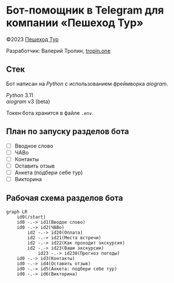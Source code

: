 # Бот-помощник в Telegram для компании «Пешеход Тур»

©2023 [Пешеход Тур](https://peshehodtour.ru)

Разработчик: Валерий Тропин, [tropin.one](https://tropin.one)

## Стек

Бот написан на *Python* с использованием фреймворка *aiogram*.

*Python* 3.11  
*aiogram* v3 (beta)

Токен бота хранится в файле `.env`.

## План по запуску разделов бота

- [ ] Вводное слово
- [ ] ЧАВо
- [ ] Контакты
- [ ] Оставить отзыв
- [ ] Анкета (подбери себе тур)
- [ ] Викторина

## Рабочая схема разделов бота

```mermaid
graph LR
    id0(/start)
    id0 -.-> id1(Вводое слово)
    id0 -.-> id2(ЧАВо)
        id2 -.-> id20(Оплата)
        id2 -.-> id21(Места встречи)
        id2 -.-> id22(Как проходит экскурсия)
        id2 -.-> id23(Ваши экскурсии)
            id23 -.-> id230(Прогноз погоды)
    id0 -.-> id3(Контакты)
    id0 -.-> id4(Оставить отзыв)
    id0 -.-> id5(Анкета: подбери себе тур)
    id0 -.-> id6(Викторина)
```